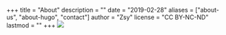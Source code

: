 +++
title = "About"
description = ""
date = "2019-02-28"
aliases = ["about-us", "about-hugo", "contact"]
author = "Zsy"
license = "CC BY-NC-ND"
lastmod = ""
+++
![](https://cdn.imzsy.design/Ft2dByL3mq3Al0cr4lgwS0Jl0zo3)
